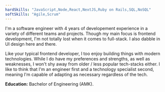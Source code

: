 ```yaml
---
hardSkills: "JavaScript,Node,React,NextJS,Ruby on Rails,SQL,NoSQL"
softSkills: "Agile,Scrum"
---
```


I'm a software engineer with 4 years of developement experience in a variety of different teams and projects. Though my main focus is frontend development, I'm not totally lost when it comes to full-stack. I also dabble in UI design here and there.

Like your typical frontend developer, I too enjoy building things with modern technologies. While I do have my preferences and strengths, as well as weaknesses, I won't shy away from older / less popular tech-stacks either. I like to think that I'm an engineer first and a technology specialist second, meaning I'm capable of adapting as necessary regardless of the tech.

**Education:** Bachelor of Engineering (AMK).
